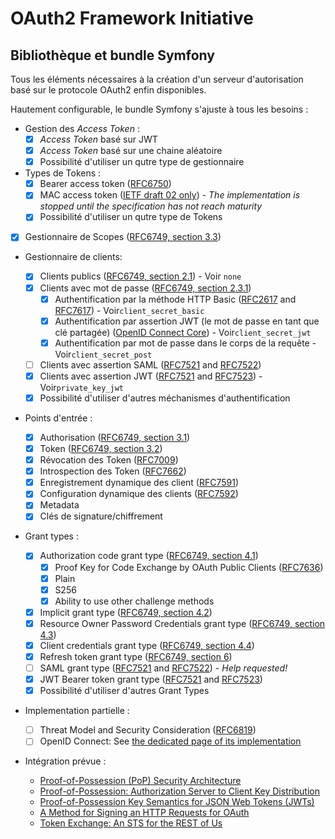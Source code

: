 # OAuth2 Framework Initiative

## Bibliothèque et bundle Symfony

Tous les éléments nécessaires à la création d'un serveur d'autorisation basé sur le protocole OAuth2 enfin disponibles.

Hautement configurable, le bundle Symfony s'ajuste à tous les besoins :

* Gestion des _Access Token_ :
  * [x] _Access Token_ basé sur JWT
  * [x] _Access Token_ basé sur une chaine aléatoire
  * [x] Possibilité d'utiliser un qutre type de gestionnaire
* Types de Tokens :
  * [x] Bearer access token \([RFC6750](https://tools.ietf.org/html/rfc6750)\)
  * [x] MAC access token \([IETF draft 02 only](https://tools.ietf.org/html/draft-ietf-oauth-v2-http-mac-02)\) - _The implementation is stopped until the specification has not reach maturity_
  * [x] Possibilité d'utiliser un qutre type de Tokens
* [x] Gestionnaire de Scopes \([RFC6749, section 3.3](https://tools.ietf.org/html/rfc6749#section-3.3)\)
* Gestionnaire de clients:
  * [x] Clients publics \([RFC6749, section 2.1](https://tools.ietf.org/html/rfc6749#section-2.1)\) - Voir `none`
  * [x] Clients avec mot de passe \([RFC6749, section 2.3.1](https://tools.ietf.org/html/rfc6749#section-2.3.1)\)
    * [x] Authentification par la méthode HTTP Basic \([RFC2617](https://tools.ietf.org/html/rfc2617) and [RFC7617](https://tools.ietf.org/html/rfc7617)\) - Voir`client_secret_basic`
    * [x] Authentification par assertion JWT \(le mot de passe en tant que clé partagée\) \([OpenID Connect Core](http://openid.net/specs/openid-connect-core-1_0.html#Signing)\) - Voir`client_secret_jwt` 
    * [x] Authentification par mot de passe dans le corps de la requête - Voir`client_secret_post` 
  * [ ] Clients avec assertion SAML \([RFC7521](https://tools.ietf.org/html/rfc7521) and [RFC7522](https://tools.ietf.org/html/rfc7522)\)
  * [x] Clients avec assertion JWT \([RFC7521](https://tools.ietf.org/html/rfc7521) and [RFC7523](https://tools.ietf.org/html/rfc7523)\) - Voir`private_key_jwt` 
  * [x] Possibilité d'utiliser d'autres méchanismes d'authentification
* Points d'entrée :

  * [x] Authorisation \([RFC6749, section 3.1](https://tools.ietf.org/html/rfc6749#section-3.1)\)
  * [x] Token \([RFC6749, section 3.2](https://tools.ietf.org/html/rfc6749#section-3.2)\)
  * [x] Révocation des Token \([RFC7009](https://tools.ietf.org/html/rfc7009)\)
  * [x] Introspection des Token \([RFC7662](https://tools.ietf.org/html/rfc7662)\)
  * [x] Enregistrement dynamique des client \([RFC7591](https://tools.ietf.org/html/rfc7591)\)
  * [x] Configuration dynamique des clients \([RFC7592](https://tools.ietf.org/html/rfc7592)\)
  * [x] Metadata
  * [x] Clés de signature/chiffrement

* Grant types :

  * [x] Authorization code grant type \([RFC6749, section 4.1](https://tools.ietf.org/html/rfc6749#section-4.1)\)
    * [x] Proof Key for Code Exchange by OAuth Public Clients \([RFC7636](https://tools.ietf.org/html/rfc7636)\)
    * [x] Plain
    * [x] S256
    * [x] Ability to use other challenge methods
  * [x] Implicit grant type \([RFC6749, section 4.2](https://tools.ietf.org/html/rfc6749#section-4.2)\)
  * [x] Resource Owner Password Credentials grant type \([RFC6749, section 4.3](https://tools.ietf.org/html/rfc6749#section-4.3)\)
  * [x] Client credentials grant type \([RFC6749, section 4.4](https://tools.ietf.org/html/rfc6749#section-4.4)\)
  * [x] Refresh token grant type \([RFC6749, section 6](https://tools.ietf.org/html/rfc6749#section-6)\)
  * [ ] SAML grant type \([RFC7521](https://tools.ietf.org/html/rfc7521) and [RFC7522](https://tools.ietf.org/html/rfc7522)\) - _Help requested!_
  * [x] JWT Bearer token grant type \([RFC7521](https://tools.ietf.org/html/rfc7521) and [RFC7523](https://tools.ietf.org/html/rfc7523)\)
  * [x] Possibilité d'utiliser d'autres Grant Types

* Implementation partielle :

  * [ ] Threat Model and Security Consideration \([RFC6819](https://tools.ietf.org/html/rfc6819)\)
  * [ ] OpenID Connect: See [the dedicated page of its implementation](doc/OpenID_Connect_Implementation_Status.md)

* Intégration prévue :

  * [Proof-of-Possession \(PoP\) Security Architecture](https://tools.ietf.org/html/draft-ietf-oauth-pop-architecture)
  * [Proof-of-Possession: Authorization Server to Client Key Distribution](https://tools.ietf.org/html/draft-ietf-oauth-pop-key-distribution)
  * [Proof-of-Possession Key Semantics for JSON Web Tokens \(JWTs\)](https://tools.ietf.org/html/rfc7800)
  * [A Method for Signing an HTTP Requests for OAuth](https://tools.ietf.org/html/draft-ietf-oauth-signed-http-request)
  * [Token Exchange: An STS for the REST of Us](https://tools.ietf.org/html/draft-ietf-oauth-token-exchange)



